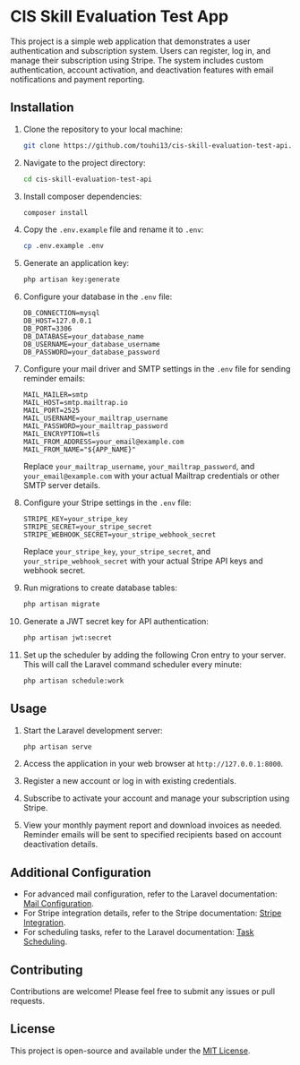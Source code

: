 # CIS Skill Evaluation Test App

This project is a simple web application that demonstrates a user authentication and subscription system. Users can register, log in, and manage their subscription using Stripe. The system includes custom authentication, account activation, and deactivation features with email notifications and payment reporting.

## Installation

1. Clone the repository to your local machine:

    ```bash
    git clone https://github.com/touhi13/cis-skill-evaluation-test-api.git
    ```

2. Navigate to the project directory:

    ```bash
    cd cis-skill-evaluation-test-api
    ```

3. Install composer dependencies:

    ```bash
    composer install
    ```

4. Copy the `.env.example` file and rename it to `.env`:

    ```bash
    cp .env.example .env
    ```

5. Generate an application key:

    ```bash
    php artisan key:generate
    ```

6. Configure your database in the `.env` file:

    ```env
    DB_CONNECTION=mysql
    DB_HOST=127.0.0.1
    DB_PORT=3306
    DB_DATABASE=your_database_name
    DB_USERNAME=your_database_username
    DB_PASSWORD=your_database_password
    ```

7. Configure your mail driver and SMTP settings in the `.env` file for sending reminder emails:

    ```env
    MAIL_MAILER=smtp
    MAIL_HOST=smtp.mailtrap.io
    MAIL_PORT=2525
    MAIL_USERNAME=your_mailtrap_username
    MAIL_PASSWORD=your_mailtrap_password
    MAIL_ENCRYPTION=tls
    MAIL_FROM_ADDRESS=your_email@example.com
    MAIL_FROM_NAME="${APP_NAME}"
    ```

    Replace `your_mailtrap_username`, `your_mailtrap_password`, and `your_email@example.com` with your actual Mailtrap credentials or other SMTP server details.

8. Configure your Stripe settings in the `.env` file:

    ```env
    STRIPE_KEY=your_stripe_key
    STRIPE_SECRET=your_stripe_secret
    STRIPE_WEBHOOK_SECRET=your_stripe_webhook_secret
    ```

    Replace `your_stripe_key`, `your_stripe_secret`, and `your_stripe_webhook_secret` with your actual Stripe API keys and webhook secret.

9. Run migrations to create database tables:

    ```bash
    php artisan migrate
    ```

10. Generate a JWT secret key for API authentication:

    ```bash
    php artisan jwt:secret
    ```

11. Set up the scheduler by adding the following Cron entry to your server. This will call the Laravel command scheduler every minute:

    ```bash
    php artisan schedule:work
    ```

## Usage

1. Start the Laravel development server:

    ```bash
    php artisan serve
    ```

2. Access the application in your web browser at `http://127.0.0.1:8000`.

3. Register a new account or log in with existing credentials.

4. Subscribe to activate your account and manage your subscription using Stripe.

5. View your monthly payment report and download invoices as needed. Reminder emails will be sent to specified recipients based on account deactivation details.

## Additional Configuration

- For advanced mail configuration, refer to the Laravel documentation: [Mail Configuration](https://laravel.com/docs/mail).
- For Stripe integration details, refer to the Stripe documentation: [Stripe Integration](https://stripe.com/docs).
- For scheduling tasks, refer to the Laravel documentation: [Task Scheduling](https://laravel.com/docs/scheduling).

## Contributing

Contributions are welcome! Please feel free to submit any issues or pull requests.

## License

This project is open-source and available under the [MIT License](LICENSE).
